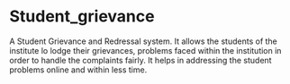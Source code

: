 # Student_grievance
A Student Grievance and Redressal system. It allows the students of the institute lo lodge their grievances, problems faced within the institution in order to handle the complaints fairly.
It helps in addressing the student problems online and within less time.

